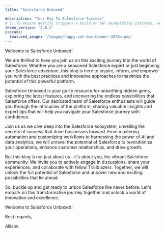 ```yaml
---
title: "Salesforce Unboxed"

description: "Your Key To Salesforce Success"
# 1. To ensure Netlify triggers a build on our exampleSite instance, we need to change a file in the exampleSite directory.
theme_version: '2.8.2'
cascade:
  featured_image: '/images/happy-cat-box-banner-3072w.png'
---
```

Welcome to Salesforce Unboxed!

We are thrilled to have you join us on this exciting journey into the world of Salesforce. Whether you are a seasoned Salesforce expert or just beginning your Salesforce adventure, this blog is here to inspire, inform, and empower you with the best practices and innovative approaches to maximize the potential of this powerful platform.

Salesforce Unboxed is your go-to resource for unearthing hidden gems, exploring the latest features, and uncovering the endless possibilities that Salesforce offers. Our dedicated team of Salesforce enthusiasts will guide you through the intricacies of the platform, sharing valuable insights and expert tips that will help you navigate your Salesforce journey with confidence.

Join us as we dive deep into the Salesforce ecosystem, unveiling the secrets of success that drive businesses forward. From mastering automation and customizing workflows to harnessing the power of AI and data analytics, we will unravel the potential of Salesforce to revolutionize your operations, enhance customer relationships, and drive growth.

But this blog is not just about us—it's about you, the vibrant Salesforce community. We invite you to actively engage in discussions, share your experiences, and collaborate with fellow Trailblazers. Together, we will unlock the full potential of Salesforce and uncover new and exciting possibilities that lie ahead.

So, buckle up and get ready to unbox Salesforce like never before. Let's embark on this transformative journey together and unlock a world of innovation and excellence.

Welcome to Salesforce Unboxed!

Best regards,

Allison